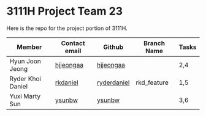 # 3111H Project Team 23
Here is the repo for the project portion of 3111H.

| Member            	| Contact email                         	| Github                                        	| Branch Name 	| Tasks 	|
|-------------------	|---------------------------------------	|-----------------------------------------------	|-------------	|-------	|
| Hyun Joon Jeong   	| [hjjeongaa](hjjeongaa@connect.ust.hk) 	| [hjjeongaa](https://github.com/hjjeongaa)     	|             	| 2,4   	|
| Ryder Khoi Daniel 	| [rkdaniel](rkdaniel@connect.ust.hk)   	| [ryderdaniel](https://github.com/ryderdaniel) 	| rkd_feature 	| 1,5   	|
| Yuxi Marty Sun    	| [ysunbw](ysunbw@connect.ust.hk)       	| [ysunbw](https://github.com/ysunbw)           	|             	| 3,6   	|
